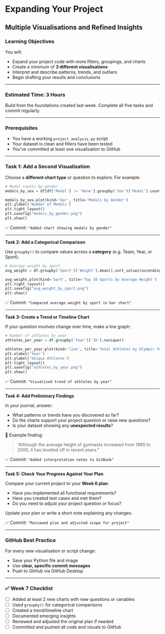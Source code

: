 # Expanding Your Project

## Multiple Visualisations and Refined Insights

### Learning Objectives

You will:

* Expand your project code with more filters, groupings, and charts
* Create a minimum of **3 different visualisations**
* Interpret and describe patterns, trends, and outliers
* Begin drafting your results and conclusions

***

### Estimated Time: 3 Hours

Build from the foundations created last week. Complete all five tasks and commit regularly.

***

### Prerequisites

* You have a working `project_analysis.py` script
* Your dataset is clean and filters have been tested
* You’ve committed at least one visualisation to GitHub

***

### Task 1: Add a Second Visualisation

Choose a **different chart type** or question to explore. For example:

```python
# Medal counts by gender
medals_by_sex = df[df['Medal'] != 'None'].groupby('Sex')['Medal'].count()

medals_by_sex.plot(kind='bar', title='Medals by Gender')
plt.ylabel('Number of Medals')
plt.tight_layout()
plt.savefig("medals_by_gender.png")
plt.show()
```

✅ Commit: `"Added chart showing medals by gender"`

***

**Task 2: Add a Categorical Comparison**

Use `groupby()` to compare values across a **category** (e.g. Team, Year, or Sport):

```python
# Average weight by sport
avg_weight = df.groupby('Sport')['Weight'].mean().sort_values(ascending=False).head(10)

avg_weight.plot(kind='barh', title='Top 10 Sports by Average Weight')
plt.tight_layout()
plt.savefig("avg_weight_by_sport.png")
plt.show()
```

✅ Commit: `"Compared average weight by sport in bar chart"`

***

**Task 3: Create a Trend or Timeline Chart**

If your question involves change over time, make a line graph:

```python
# Number of athletes by year
athletes_per_year = df.groupby('Year')['ID'].nunique()

athletes_per_year.plot(kind='line', title='Total Athletes by Olympic Year')
plt.xlabel('Year')
plt.ylabel('Unique Athletes')
plt.tight_layout()
plt.savefig("athletes_by_year.png")
plt.show()
```

✅ Commit: `"Visualised trend of athletes by year"`

***

**Task 4: Add Preliminary Findings**

In your journal, answer:

* What patterns or trends have you discovered so far?
* Do the charts support your project question or raise new questions?
* Is your dataset showing any **unexpected results**?

📝 Example finding:

> “Although the average height of gymnasts increased from 1980 to 2000, it has levelled off in recent years.”

✅ Commit: `"Added interpretation notes to GitBook"`

***

**Task 5: Check Your Progress Against Your Plan**

Compare your current project to your **Week 6 plan**:

* Have you implemented all functional requirements?
* Have you created test cases and met them?
* Do you need to adjust your project question or focus?

Update your plan or write a short note explaining any changes.

✅ Commit: `"Reviewed plan and adjusted scope for project"`

***

### GitHub Best Practice

For every new visualisation or script change:

* Save your Python file and image
* Use **clear, specific commit messages**
* Push to GitHub via GitHub Desktop

***

### ✅ Week 7 Checklist

* [ ] Added at least 2 new charts with new questions or variables
* [ ] Used `groupby()` for categorical comparisons
* [ ] Created a trend/timeline chart
* [ ] Documented emerging insights
* [ ] Reviewed and adjusted the original plan if needed
* [ ] Committed and pushed all code and visuals to GitHub

